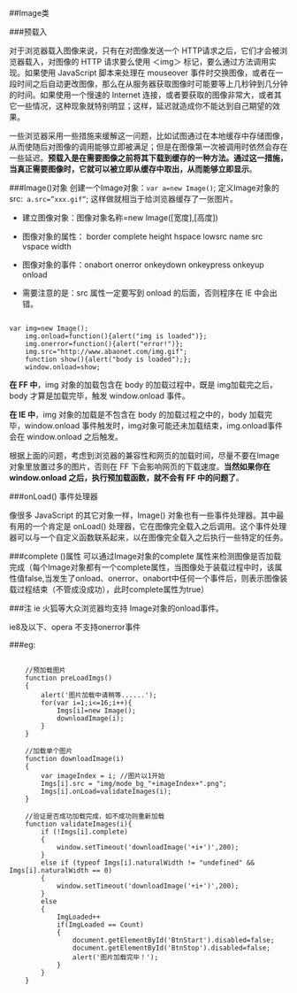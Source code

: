 ##Image类

###预载入

对于浏览器载入图像来说，只有在对图像发送一个 HTTP请求之后，它们才会被浏览器载入，对图像的 HTTP 请求要么使用 ＜img＞ 标记，要么通过方法调用实现。如果使用 JavaScript 脚本来处理在 mouseover 事件时交换图像，或者在一段时间之后自动更改图像，那么在从服务器获取图像时可能要等上几秒钟到几分钟的时间。如果使用一个慢速的 Internet 连接，或者要获取的图像非常大，或者其它一些情况，这种现象就特别明显；这样，延迟就造成你不能达到自己期望的效果。

一些浏览器采用一些措施来缓解这一问题，比如试图通过在本地缓存中存储图像，从而使随后对图像的调用能够立即被满足；但是在图像第一次被调用时依然会存在一些延迟。**预载入是在需要图像之前将其下载到缓存的一种方法。通过这一措施，当真正需要图像时，它就可以被立即从缓存中取出，从而能够立即显示**。


###Image()对象
创建一个Image对象：`var a=new Image()`;    定义Image对象的src:` a.src=”xxx.gif”`;    这样做就相当于给浏览器缓存了一张图片。

* 建立图像对象：图像对象名称=new Image([宽度],[高度])

* 图像对象的属性： border complete height hspace lowsrc name src vspace width

* 图像对象的事件：onabort onerror onkeydown onkeypress onkeyup onload

* 需要注意的是：src 属性一定要写到 onload 的后面，否则程序在 IE 中会出错。

<pre><code>
var img=new Image();  
    img.onload=function(){alert("img is loaded")};  
    img.onerror=function(){alert("error!")};  
    img.src="http://www.abaonet.com/img.gif";  
    function show(){alert("body is loaded");};  
    window.onload=show;  
</code></pre>

**在 FF 中**，img 对象的加载包含在 body 的加载过程中，既是 img加载完之后，body 才算是加载完毕，触发 window.onload 事件。

**在 IE 中**，img 对象的加载是不包含在 body 的加载过程之中的，body 加载完毕，window.onload 事件触发时，img对象可能还未加载结束，img.onload事件会在 window.onload 之后触发。

根据上面的问题，考虑到浏览器的兼容性和网页的加载时间，尽量不要在Image 对象里放置过多的图片，否则在 FF 下会影响网页的下载速度。**当然如果你在 window.onload 之后，执行预加载函数，就不会有 FF 中的问题了**。



###onLoad() 事件处理器 

像很多 JavaScript 的其它对象一样，Image() 对象也有一些事件处理器。其中最有用的一个肯定是 onLoad() 处理器，它在图像完全载入之后调用。这个事件处理器可以与一个自定义函数联系起来，以在图像完全载入之后执行一些特定的任务。


###complete ()属性
 可以通过Image对象的complete 属性来检测图像是否加载完成（每个Image对象都有一个complete属性，当图像处于装载过程中时，该属性值false,当发生了onload、onerror、onabort中任何一个事件后，则表示图像装载过程结束（不管成没成功），此时complete属性为true）

###注
ie 火狐等大众浏览器均支持 Image对象的onload事件。

ie8及以下、opera 不支持onerror事件


###eg:
<pre><code>
    //预加载图片
    function preLoadImgs()
    {
        alert('图片加载中请稍等......');
        for(var i=1;i<=16;i++){
            Imgs[i]=new Image();
            downloadImage(i);
        }
    }

    //加载单个图片
    function downloadImage(i)
    {
        var imageIndex = i; //图片以1开始
        Imgs[i].src = "img/mode_bg_"+imageIndex+".png";
        Imgs[i].onLoad=validateImages(i);
    }

    //验证是否成功加载完成，如不成功则重新加载
    function validateImages(i){
        if (!Imgs[i].complete)
        {
            window.setTimeout('downloadImage('+i+')',200);
        }
        else if (typeof Imgs[i].naturalWidth != "undefined" && Imgs[i].naturalWidth == 0)
        {
            window.setTimeout('downloadImage('+i+')',200);
        }
        else
        {
            ImgLoaded++
            if(ImgLoaded == Count)
            {
                document.getElementById('BtnStart').disabled=false;
                document.getElementById('BtnStop').disabled=false;
                alert('图片加载完毕！');
            }
        }
    }
</code></pre>
